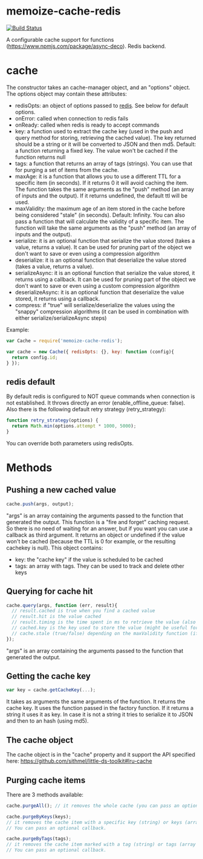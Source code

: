 memoize-cache-redis
===================
[![Build Status](https://travis-ci.org/sithmel/memoize-cache-redis.svg?branch=master)](https://travis-ci.org/sithmel/memoize-cache-redis)

A configurable cache support for functions (https://www.npmjs.com/package/async-deco). Redis backend.

cache
=====
The constructor takes an cache-manager object, and an "options" object.
The options object may contain these attributes:
* redisOpts: an object of options passed to [redis](https://github.com/NodeRedis/node_redis). See below for default options.
* onError: called when connection to redis fails
* onReady: called when redis is ready to accept commands
* key: a function used to extract the cache key (used in the push and query method for storing, retrieving the cached value). The key returned should be a string or it will be converted to JSON and then md5. Default: a function returning a fixed key. The value won't be cached if the function returns null
* tags: a function that returns an array of tags (strings). You can use that for purging a set of items from the cache.
* maxAge: it is a function that allows you to use a different TTL for a specific item (in seconds). If it returns 0 it will avoid caching the item. The function takes the same arguments as the "push" method (an array of inputs and the output). If it returns undefined, the default ttl will be used.
* maxValidity: the maximum age of an item stored in the cache before being considered "stale" (in seconds). Default: Infinity. You can also pass a function that will calculate the validity of a specific item. The function will take the same arguments as the "push" method (an array of inputs and the output).
* serialize: it is an optional function that serialize the value stored (takes a value, returns a value). It can be used for pruning part of the object we don't want to save or even using a compression algorithm
* deserialize: it is an optional function that deserialize the value stored (takes a value, returns a value).
* serializeAsync: it is an optional function that serialize the value stored, it returns using a callback. It can be used for pruning part of the object we don't want to save or even using a custom compression algorithm
* deserializeAsync: it is an optional function that deserialize the value stored, it returns using a callback.
* compress: if "true" will serialize/deserialize the values using the "snappy" compression algorithms (it can be used in combination with either serialize/serializeAsync steps)

Example:
```js
var Cache = require('memoize-cache-redis');

var cache = new Cache({ redisOpts: {}, key: function (config){
  return config.id;
} });
```

redis default
-------------
By default redis is configured to NOT queue commands when connection is not established. It throws directly an error (enable_offline_queue: false).
Also there is the following default retry strategy (retry_strategy):
```js
function retry_strategy(options) {
  return Math.min(options.attempt * 1000, 5000);
}
```
You can override both parameters using redisOpts.

Methods
=======

Pushing a new cached value
--------------------------
```js
cache.push(args, output);
```
"args" is an array containing the arguments passed to the function that generated the output.
This function is a "fire and forget" caching request. So there is no need of waiting for an answer, but if you want you can use a callback as third argument.
It returns an object or undefined if the value won't be cached (because the TTL is 0 for example, or the resulting cachekey is null).
This object contains:
* key: the "cache key" if the value is scheduled to be cached
* tags: an array with tags. They can be used to track and delete other keys

Querying for cache hit
----------------------
```js
cache.query(args, function (err, result){
  // result.cached is true when you find a cached value
  // result.hit is the value cached
  // result.timing is the time spent in ms to retrieve the value (also used for cache miss)
  // cached.key is the key used to store the value (might be useful for debugging)
  // cache.stale (true/false) depending on the maxValidity function (if defined)
});
```
"args" is an array containing the arguments passed to the function that generated the output.

Getting the cache key
---------------------
```js
var key = cache.getCacheKey(...);
```
It takes as arguments the same arguments of the function. It returns the cache key.
It uses the function passed in the factory function. If it returns a string it uses it as key. In case it is not a string it tries to serialize it to JSON and then to an hash (using md5).

The cache object
----------------
The cache object is in the "cache" property and it support the API specified here: https://github.com/sithmel/little-ds-toolkit#lru-cache

Purging cache items
-------------------
There are 3 methods available:
```js
cache.purgeAll(); // it removes the whole cache (you can pass an optional callback)
```
```js
cache.purgeByKeys(keys);
// it removes the cache item with a specific key (string) or keys (array of strings).
// You can pass an optional callback.
```
```js
cache.purgeByTags(tags);
// it removes the cache item marked with a tag (string) or tags (array of strings).
// You can pass an optional callback.
```
